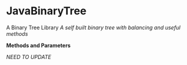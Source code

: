 # JavaBinaryTree
A Binary Tree Library
*A self built binary tree with balancing and useful methods*

__Methods and Parameters__

_NEED TO UPDATE_
